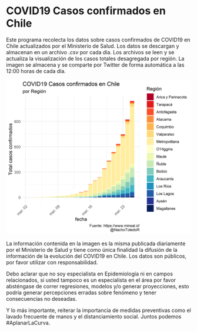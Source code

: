 # COVID19 Casos confirmados en Chile

Este programa recolecta los datos sobre casos confirmados de COVID19 en Chile actualizados por el Ministerio de Salud. Los datos se descargan y almacenan en un archivo *.csv* por cada día. Los archivos se leen y se actualiza la visualización de los casos totales desagregada por región. La imagen se almacena y se comparte por Twitter de forma automática a las 12:00 horas de cada día.

![](figs/covid19_chile_2020-03-25_2.png)

La información contenida en la imagen es la misma publicada diariamente por el Ministerio de Salud y tiene como única finalidad la difusión de la información de la evolución del COVID19 en Chile. Los datos son públicos, por favor utilizar con responsabilidad.

Debo aclarar que no soy especialista en Epidemiología ni en campos relacionados, si usted tampoco es un especialista en el área por favor absténgase de correr regresiones, modelos y/o generar proyecciones, esto podría generar percepciones erradas sobre fenómeno y tener consecuencias no deseadas. 

Y lo más importante, reiterar la importancia de medidas preventivas como el lavado frecuente de manos y el distanciamiento social. Juntos podemos #AplanarLaCurva.
